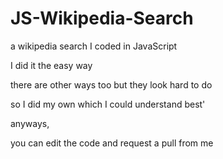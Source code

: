 # JS-Wikipedia-Search
a wikipedia search I coded in JavaScript

I did it the easy way

there are other ways too but they look hard to do

so I did my own which I could understand best'

anyways,

you can edit the code and request a pull from me
